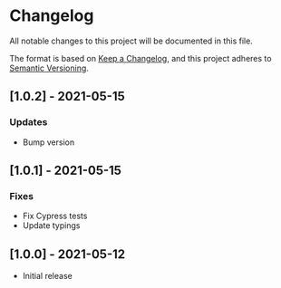 # Changelog
All notable changes to this project will be documented in this file.

The format is based on [Keep a Changelog](https://keepachangelog.com/en/1.0.0/),
and this project adheres to [Semantic Versioning](https://semver.org/spec/v2.0.0.html).

## [1.0.2] - 2021-05-15

### Updates
- Bump version

## [1.0.1] - 2021-05-15

### Fixes
- Fix Cypress tests
- Update typings

## [1.0.0] - 2021-05-12

- Initial release
